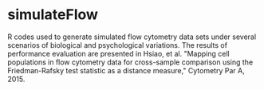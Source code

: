 # simulateFlow
R codes used to generate simulated flow cytometry data sets under several scenarios of biological and psychological variations. The results of performance evaluation are presented in Hsiao, et al. "Mapping cell populations in flow cytometry data for cross-sample comparison using the Friedman-Rafsky test statistic as a distance measure," Cytometry Par A, 2015.
